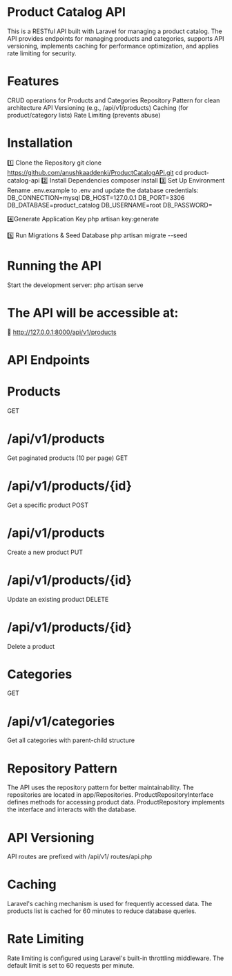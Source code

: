 # Product Catalog API
This is a RESTful API built with Laravel for managing a product catalog. The API provides endpoints for managing products and categories, supports API versioning, implements caching for performance optimization, and applies rate limiting for security.
# Features
CRUD operations for Products and Categories
Repository Pattern for clean architecture
API Versioning (e.g., /api/v1/products)
Caching (for product/category lists)
Rate Limiting (prevents abuse)

# Installation
1️⃣ Clone the Repository
git clone https://github.com/anushkaaddenki/ProductCatalogAPi.git
cd product-catalog-api
2️⃣ Install Dependencies
composer install
3️⃣ Set Up Environment
Rename .env.example to .env and update the database credentials:
DB_CONNECTION=mysql
DB_HOST=127.0.0.1
DB_PORT=3306
DB_DATABASE=product_catalog
DB_USERNAME=root
DB_PASSWORD=

4️⃣Generate Application Key
php artisan key:generate

5️⃣ Run Migrations & Seed Database
php artisan migrate --seed


 # Running the API
Start the development server:
php artisan serve

# The API will be accessible at:
 🔗 http://127.0.0.1:8000/api/v1/products

# API Endpoints
# Products
GET
# /api/v1/products
Get paginated products (10 per page)
GET
# /api/v1/products/{id}
Get a specific product
POST
# /api/v1/products
Create a new product
PUT
# /api/v1/products/{id}
Update an existing product
DELETE
# /api/v1/products/{id}
Delete a product

# Categories
GET
# /api/v1/categories
Get all categories with parent-child structure



# Repository Pattern
The API uses the repository pattern for better maintainability. The repositories are located in app/Repositories.
ProductRepositoryInterface defines methods for accessing product data.
ProductRepository implements the interface and interacts with the database.


# API Versioning
API routes are prefixed with /api/v1/
  routes/api.php


 # Caching
Laravel's caching mechanism is used for frequently accessed data. The products list is cached for 60 minutes to reduce database queries.


# Rate Limiting
Rate limiting is configured using Laravel's built-in throttling middleware. The default limit is set to 60 requests per minute.



